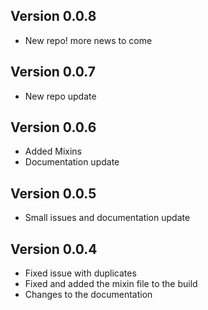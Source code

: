 ## Version 0.0.8
* New repo! more news to come

## Version 0.0.7
* New repo update

## Version 0.0.6
* Added Mixins
* Documentation update

## Version 0.0.5
* Small issues and documentation update

## Version 0.0.4

* Fixed issue with duplicates
* Fixed and added the mixin file to the build
* Changes to the documentation

